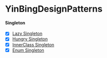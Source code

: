 # YinBingDesignPatterns
#### Singleton 
- [x] [Lazy Singleton](/com/yinbing/designpatterns/LazySingletonTest.java)
- [x] [Hungry Singleton](/com/yinbing/designpatterns/HungrySingletonTest.java)
- [x] [InnerClass Singleton](/com/yinbing/designpatterns/InnerClassSingletonTest.java)
- [x] [Enum Singleton](/com/yinbing/designpatterns/EnumSingleton.java)